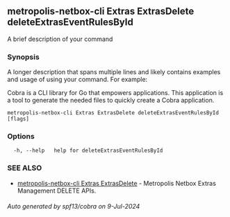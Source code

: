 ## metropolis-netbox-cli Extras ExtrasDelete deleteExtrasEventRulesById

A brief description of your command

### Synopsis

A longer description that spans multiple lines and likely contains examples
and usage of using your command. For example:

Cobra is a CLI library for Go that empowers applications.
This application is a tool to generate the needed files
to quickly create a Cobra application.

```
metropolis-netbox-cli Extras ExtrasDelete deleteExtrasEventRulesById [flags]
```

### Options

```
  -h, --help   help for deleteExtrasEventRulesById
```

### SEE ALSO

* [metropolis-netbox-cli Extras ExtrasDelete]()	 - Metropolis Netbox Extras Management DELETE APIs.

###### Auto generated by spf13/cobra on 9-Jul-2024
